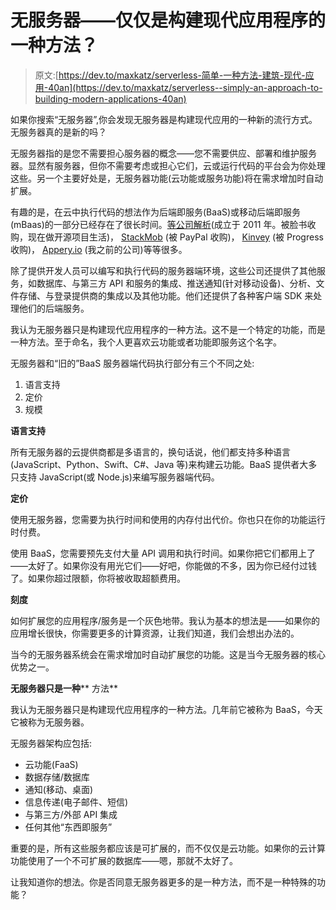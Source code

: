 # 无服务器——仅仅是构建现代应用程序的一种方法？

> 原文:[https://dev.to/maxkatz/serverless-简单-一种方法-建筑-现代-应用-40an](https://dev.to/maxkatz/serverless--simply-an-approach-to-building-modern-applications-40an)

如果你搜索“无服务器”,你会发现无服务器是构建现代应用的一种新的流行方式。无服务器真的是新的吗？

无服务器指的是您不需要担心服务器的概念——您不需要供应、部署和维护服务器。显然有服务器，但你不需要考虑或担心它们，云或运行代码的平台会为你处理这些。另一个主要好处是，无服务器功能(云功能或服务功能)将在需求增加时自动扩展。

有趣的是，在云中执行代码的想法作为后端即服务(BaaS)或移动后端即服务(mBaas)的一部分已经存在了很长时间。[等公司解析](https://parseplatform.org/)(成立于 2011 年。被脸书收购，现在做开源项目生活)， [StackMob](https://venturebeat.com/2014/02/12/paypal-closing-down-backend-service-stackmob-months-after-buying-it/) (被 PayPal 收购)， [Kinvey](http://kinvey.com/) (被 Progress 收购)， [Appery.io](http://appery.io/) (我之前的公司)等等很多。

除了提供开发人员可以编写和执行代码的服务器端环境，这些公司还提供了其他服务，如数据库、与第三方 API 和服务的集成、推送通知(针对移动设备)、分析、文件存储、与登录提供商的集成以及其他功能。他们还提供了各种客户端 SDK 来处理他们的后端服务。

我认为无服务器只是构建现代应用程序的一种方法。这不是一个特定的功能，而是一种方法。至于命名，我个人更喜欢云功能或者功能即服务这个名字。

无服务器和“旧的”BaaS 服务器端代码执行部分有三个不同之处:

1.  语言支持
2.  定价
3.  规模

**语言支持**

所有无服务器的云提供商都是多语言的，换句话说，他们都支持多种语言(JavaScript、Python、Swift、C#、Java 等)来构建云功能。BaaS 提供者大多只支持 JavaScript(或 Node.js)来编写服务器端代码。

**定价**

使用无服务器，您需要为执行时间和使用的内存付出代价。你也只在你的功能运行时付费。

使用 BaaS，您需要预先支付大量 API 调用和执行时间。如果你把它们都用上了——太好了。如果你没有用光它们——好吧，你能做的不多，因为你已经付过钱了。如果你超过限额，你将被收取超额费用。

**刻度**

如何扩展您的应用程序/服务是一个灰色地带。我认为基本的想法是——如果你的应用增长很快，你需要更多的计算资源，让我们知道，我们会想出办法的。

当今的无服务器系统会在需求增加时自动扩展您的功能。这是当今无服务器的核心优势之一。

**无服务器只是一种**** 方法**

我认为无服务器只是构建现代应用程序的一种方法。几年前它被称为 BaaS，今天它被称为无服务器。

无服务器架构应包括:

*   云功能(FaaS)
*   数据存储/数据库
*   通知(移动、桌面)
*   信息传递(电子邮件、短信)
*   与第三方/外部 API 集成
*   任何其他“东西即服务”

重要的是，所有这些服务都应该是可扩展的，而不仅仅是云功能。如果你的云计算功能使用了一个不可扩展的数据库——嗯，那就不太好了。

让我知道你的想法。你是否同意无服务器更多的是一种方法，而不是一种特殊的功能？